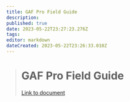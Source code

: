 ```yaml
---
title: GAF Pro Field Guide
description: 
published: true
date: 2023-05-22T23:27:23.276Z
tags: 
editor: markdown
dateCreated: 2023-05-22T23:26:33.010Z
---
```


> # GAF Pro Field Guide
> 
> [Link to document](https://drive.google.com/drive/u/0/folders/1l90yHVeAR1pcyv9LNXbhpnItuROOjff5)